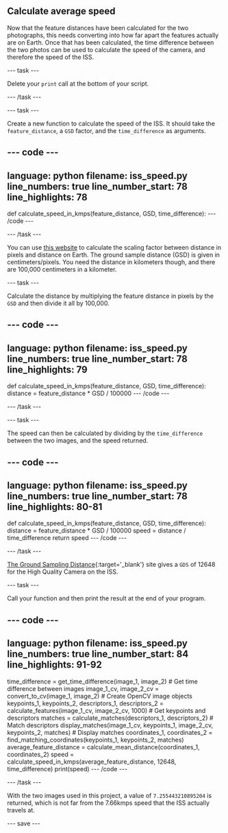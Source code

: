 ## Calculate average speed

Now that the feature distances have been calculated for the two photographs, this needs converting into how far apart the features actually are on Earth. Once that has been calculated, the time difference between the two photos can be used to calculate the speed of the camera, and therefore the speed of the ISS.

--- task ---

Delete your `print` call at the bottom of your script.

--- /task ---

--- task ---

Create a new function to calculate the speed of the ISS. It should take the `feature_distance`, a `GSD` factor, and the `time_difference` as arguments.

--- code ---
---
language: python
filename: iss_speed.py
line_numbers: true
line_number_start: 78
line_highlights: 78
---
def calculate_speed_in_kmps(feature_distance, GSD, time_difference):
--- /code ---

--- /task ---

You can use [this website](https://www.3dflow.net/ground-sampling-distance-calculator/) to calculate the scaling factor between distance in pixels and distance on Earth. The ground sample distance (GSD) is given in centimeters/pixels. You need the distance in kilometers though, and there are 100,000 centimeters in a kilometer.

--- task ---

Calculate the distance by multiplying the feature distance in pixels by the `GSD` and then divide it all by 100,000.

--- code ---
---
language: python
filename: iss_speed.py
line_numbers: true
line_number_start: 78
line_highlights: 79
---
def calculate_speed_in_kmps(feature_distance, GSD, time_difference):
    distance = feature_distance * GSD / 100000
--- /code ---

--- /task ---

--- task ---

The speed can then be calculated by dividing by the `time_difference` between the two images, and the speed returned.

--- code ---
---
language: python
filename: iss_speed.py
line_numbers: true
line_number_start: 78
line_highlights: 80-81
---
def calculate_speed_in_kmps(feature_distance, GSD, time_difference):
    distance = feature_distance * GSD / 100000
    speed = distance / time_difference
    return speed
--- /code ---

--- /task ---

[The Ground Sampling Distance](https://www.3dflow.net/ground-sampling-distance-calculator){:target='_blank'} site gives a `GDS` of 12648 for the High Quality Camera on the ISS.

--- task ---

Call your function and then print the result at the end of your program.

--- code ---
---
language: python
filename: iss_speed.py
line_numbers: true
line_number_start: 84
line_highlights: 91-92
---
time_difference = get_time_difference(image_1, image_2) # Get time difference between images
image_1_cv, image_2_cv = convert_to_cv(image_1, image_2) # Create OpenCV image objects
keypoints_1, keypoints_2, descriptors_1, descriptors_2 = calculate_features(image_1_cv, image_2_cv, 1000) # Get keypoints and descriptors
matches = calculate_matches(descriptors_1, descriptors_2) # Match descriptors
display_matches(image_1_cv, keypoints_1, image_2_cv, keypoints_2, matches) # Display matches
coordinates_1, coordinates_2 = find_matching_coordinates(keypoints_1, keypoints_2, matches)
average_feature_distance = calculate_mean_distance(coordinates_1, coordinates_2)
speed = calculate_speed_in_kmps(average_feature_distance, 12648, time_difference)
print(speed)
--- /code ---

--- /task ---

With the two images used in this project, a value of `7.255443210895204` is returned, which is not far from the 7.66kmps speed that the ISS actually travels at.

--- save ---
